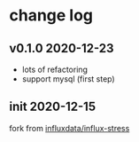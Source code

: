 # change log

## v0.1.0 2020-12-23

- lots of refactoring
- support mysql (first step)

## init 2020-12-15

fork from [influxdata/influx-stress](https://github.com/influxdata/influx-stress)
